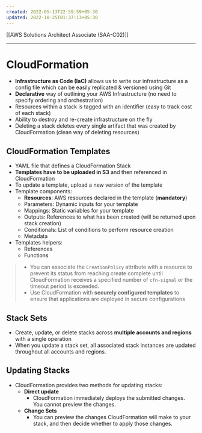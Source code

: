 ```yaml
---
created: 2022-05-13T22:59:59+05:30
updated: 2022-10-25T01:37:13+05:30
---
```

[[AWS Solutions Architect Associate (SAA-C02)]]

---
# CloudFormation
- **Infrastructure as Code (IaC)** allows us to write our infrastructure as a config file which can be easily replicated & versioned using Git
- **Declarative** way of outlining your AWS Infrastructure (no need to specify ordering and orchestration)
- Resources within a stack is tagged with an identifier (easy to track cost of each stack)
- Ability to destroy and re-create infrastructure on the fly
- Deleting a stack deletes every single artifact that was created by CloudFormation (clean way of deleting resources)

## CloudFormation Templates
- YAML file that defines a CloudFormation Stack
- **Templates have to be uploaded in S3** and then referenced in CloudFormation
- To update a template, upload a new version of the template
- Template components:
	- **Resources**: AWS resources declared in the template (**mandatory**)
	- Parameters: Dynamic inputs for your template
	- Mappings: Static variables for your template
	- Outputs: References to what has been created (will be returned upon stack creation)
	- Conditionals: List of conditions to perform resource creation
	- Metadata
-   Templates helpers:
    -   References
    -   Functions

> - You can associate the `CreationPolicy` attribute with a resource to prevent its status from reaching create complete until CloudFormation receives a specified number of `cfn-signal` or the timeout period is exceeded.
> - Use CloudFormation with **securely configured templates** to ensure that applications are deployed in secure configurations

## Stack Sets
-   Create, update, or delete stacks across **multiple accounts and regions** with a single operation
-   When you update a stack set, all associated stack instances are updated throughout all accounts and regions.

## Updating Stacks
- CloudFormation provides two methods for updating stacks: 
	- **Direct update**
		- CloudFormation immediately deploys the submitted changes. You cannot preview the changes.
	- **Change Sets**
		-  You can preview the changes CloudFormation will make to your stack, and then decide whether to apply those changes.